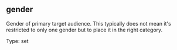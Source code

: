 ## gender

Gender of primary target audience. This typically does not mean it's restricted to only one gender but to place it in the right category.

Type: set
